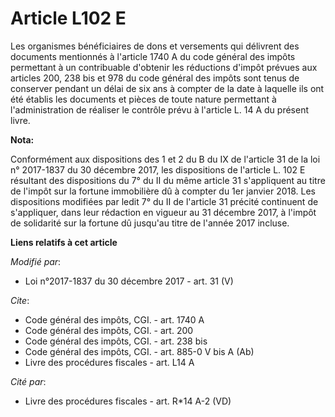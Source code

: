 # Article L102 E

Les organismes bénéficiaires de dons et versements qui délivrent des documents mentionnés à l'article 1740 A du code général
des impôts permettant à un contribuable d'obtenir les réductions d'impôt prévues aux articles 200, 238 bis et 978 du code
général des impôts sont tenus de conserver pendant un délai de six ans à compter de la date à laquelle ils ont été établis
les documents et pièces de toute nature permettant à l'administration de réaliser le contrôle prévu à l'article L. 14 A du
présent livre.

**Nota:**

Conformément aux dispositions des 1 et 2 du B du IX de l'article 31 de la loi n° 2017-1837 du 30 décembre 2017, les
dispositions de l'article L. 102 E résultant des dispositions du 7° du II du même article 31 s'appliquent au titre de l'impôt
sur la fortune immobilière dû à compter du 1er janvier 2018. Les dispositions modifiées par ledit 7° du II de l'article 31
précité continuent de s'appliquer, dans leur rédaction en vigueur au 31 décembre 2017, à l'impôt de solidarité sur la fortune
dû jusqu'au titre de l'année 2017 incluse.

**Liens relatifs à cet article**

_Modifié par_:

  - Loi n°2017-1837 du 30 décembre 2017 - art. 31 (V)

_Cite_:

  - Code général des impôts, CGI. - art. 1740 A
  - Code général des impôts, CGI. - art. 200
  - Code général des impôts, CGI. - art. 238 bis
  - Code général des impôts, CGI. - art. 885-0 V bis A (Ab)
  - Livre des procédures fiscales - art. L14 A

_Cité par_:

  - Livre des procédures fiscales - art. R*14 A-2 (VD)
